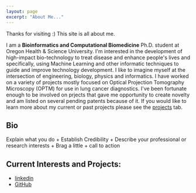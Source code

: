 ```yaml
---
layout: page
excerpt: "About Me..."
---
```


Thanks for visiting :) This site is all about me.  

I am a **Bioinformatics and Computational Biomedicine** Ph.D. student at Oregon Health & Science University. I'm interested in the development of high-impact bio-technology to treat disease and enhance people's lives and specifically, using Machine Learning and other informatic techniques to guide and improve technology development. I like to imagine myself at the intersection of engineering, biology, physics and informatics. I have worked on a variety of projects mostly focused on Optical Projection Tomography Microscopy (OPTM) for use in lung cancer diagnostics. I've been fortunate enough to be involved on prjects that gave me opportunity to create novelty and am listed on several pending patents because of it. If you would like to learn more about my current or past projects please see the [projects](projects.md) tab. 

## Bio 
Explain what you do + Establish Credibility + Describe your professional or research interests + Brag a little + call to action

## Current Interests and Projects:

- [linkedin](<need url>)
- [GitHub](http://nathanieljevans.github.io)
